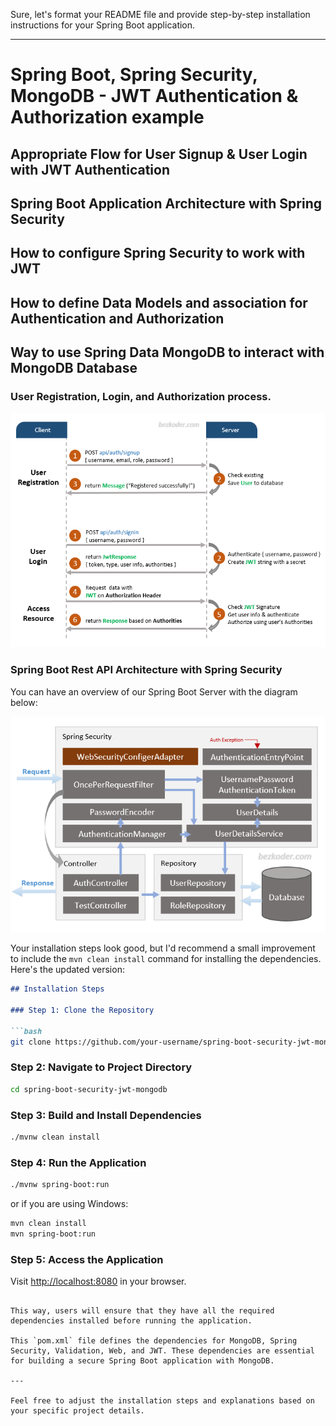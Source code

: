 Sure, let's format your README file and provide step-by-step installation instructions for your Spring Boot application.

---

# Spring Boot, Spring Security, MongoDB - JWT Authentication & Authorization example

## Appropriate Flow for User Signup & User Login with JWT Authentication
## Spring Boot Application Architecture with Spring Security
## How to configure Spring Security to work with JWT
## How to define Data Models and association for Authentication and Authorization
## Way to use Spring Data MongoDB to interact with MongoDB Database

### User Registration, Login, and Authorization process.

![spring-boot-mongodb-jwt-authentication-flow](spring-boot-mongodb-jwt-authentication-flow.png)

### Spring Boot Rest API Architecture with Spring Security
You can have an overview of our Spring Boot Server with the diagram below:

![spring-boot-mongodb-jwt-authentication-spring-security-architecture](spring-boot-mongodb-jwt-authentication-spring-security-architecture.png)

Your installation steps look good, but I'd recommend a small improvement to include the `mvn clean install` command for installing the dependencies. Here's the updated version:

```markdown
## Installation Steps

### Step 1: Clone the Repository

```bash
git clone https://github.com/your-username/spring-boot-security-jwt-mongodb.git
```

### Step 2: Navigate to Project Directory

```bash
cd spring-boot-security-jwt-mongodb
```

### Step 3: Build and Install Dependencies

```bash
./mvnw clean install
```

### Step 4: Run the Application

```bash
./mvnw spring-boot:run
```

or if you are using Windows:

```bash
mvn clean install
mvn spring-boot:run
```

### Step 5: Access the Application

Visit [http://localhost:8080](http://localhost:8080) in your browser.
```

This way, users will ensure that they have all the required dependencies installed before running the application.

This `pom.xml` file defines the dependencies for MongoDB, Spring Security, Validation, Web, and JWT. These dependencies are essential for building a secure Spring Boot application with MongoDB.

--- 

Feel free to adjust the installation steps and explanations based on your specific project details.